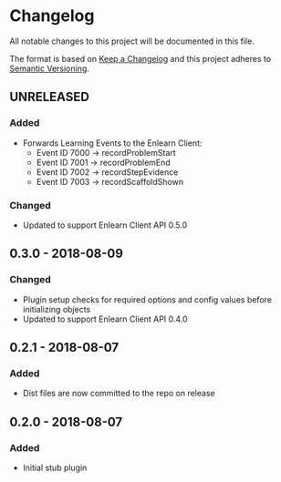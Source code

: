 # Changelog
All notable changes to this project will be documented in this file.

The format is based on [Keep a Changelog](http://keepachangelog.com) and this project adheres to [Semantic Versioning](http://semver.org).

## UNRELEASED
### Added
- Forwards Learning Events to the Enlearn Client:
  - Event ID 7000 -> recordProblemStart
  - Event ID 7001 -> recordProblemEnd
  - Event ID 7002 -> recordStepEvidence
  - Event ID 7003 -> recordScaffoldShown

### Changed
- Updated to support Enlearn Client API 0.5.0

## 0.3.0 - 2018-08-09
### Changed
- Plugin setup checks for required options and config values before initializing objects
- Updated to support Enlearn Client API 0.4.0

## 0.2.1 - 2018-08-07
### Added
- Dist files are now committed to the repo on release

## 0.2.0 - 2018-08-07
### Added
- Initial stub plugin
